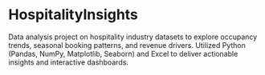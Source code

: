 # HospitalityInsights
Data analysis project on hospitality industry datasets to explore occupancy trends, seasonal booking patterns, and revenue drivers. Utilized Python (Pandas, NumPy, Matplotlib, Seaborn) and Excel to deliver actionable insights and interactive dashboards.
